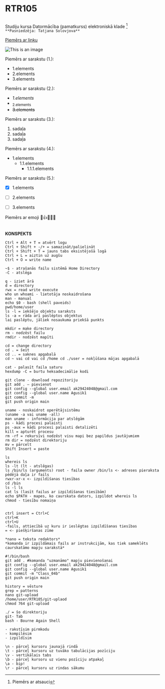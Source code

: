 # RTR105
## 
Studiju kursa Datormācība (pamatkurss) elektroniskā klade  [^1]   
`**Pasniedzēja: Tatjana Solovjova**`    

[Piemērs ar linku](https://docs.github.com/en/get-started/writing-on-github)  

![This is an image](https://www.rtu.lv/writable/public_files/b_RTU_etf50.jpg)

Piemērs ar sarakstu (1.):
- 1.elements
- 2.elements
- 3.elements  
  
Piemērs ar sarakstu (2.):
* *1.elements*
* <sub>2.elements</sub>
* ~~3.elements~~

Piemērs ar sarakstu (3.):
1. sadaļa
2. sadaļa
3. sadaļa

Piemērs ar sarakstu (4.):
* 1.elements
  * 1.1.elements
    * 1.1.1.elements

Piemērs ar sarakstu (5.):
- [x] 1.elements
- [ ] 2.elements
- [ ] 3.elements


Piemērs ar emoji 😬:+1::watermelon::brain::relieved:

[^1]: Piemērs ar atsauci 

##
**KONSPEKTS**
```
Ctrl + Alt + T = atvērt logu  
Ctrl + Shift + -/+ = samazināt/palielināt  
Ctrl + Shift + T = jauns tabs eksistējošā logā  
Ctrl + L = aiztin uz augšu  
Ctrl + O = write name  
```
```
~$ - atrašanās failu sistēmā Home Directory  
-C - atslēga  
```
```
q - iziet ārā  
d = directory  
rwx = read write execute  
who un whoami - lietotāja noskaidrošana  
man - manual  
echo $0 - bash (shell paveids)    
pwd/home/user  
ls -l = iekšējo objektu saraksts  
ls -a = rāda arī paslēptos objektus  
lai paslēptu, jāliek nosaukuma priekšā punkts  
```
```
mkdir = make directory  
rm - nodzēst failu  
rmdir - nodzēst mapīti  
```
```
cd = change directory  
cd . = šeit  
cd .. = saknes apgabalā  
cd ~ vai cd vai cd /home cd ./user = nokļūšana mājas apgabalā  
```
```
cat - palasīt faila saturu  
hexdump -C = burtu heksadecimālie kodi  
```
```
git clone - download repozitoriju  
git add . – pievienot  
git config --global user.email ak29424048@gmail.com  
git config --global user.name Agusik1  
git commit -m  
git push origin main    
```
```
uname - noskaidrot operētājsistēmu 
(uname -a vai uname -all)  
man uname - informācija par atslēgām    
ps - kādi procesi palaisti  
ps -aux = kādi procesi palaisti detalizēti  
kill = apturēt procesu  
rm -rf = rekursīvi nodzēst visu mapi bez papildus jautājumiem  
rm dir = nodzēst direktoriju  
mv = pārcelt  
Shift Insert = paste  
```
```
ls 
whereis ls  
ls -lt (lt - atslēgas)  
ls /bin/ls (arguments) root - faila owner /bin/ls <- adreses pieraksta pēdējā daļa ir fails  
rwxr-xr-x <- izpildīšanas tiesības  
cd /bin  
ls -l ls   
cat ls (lasīt failus ar izpildīšanas tiesībām)  
echo $PATH - mapes, ko caurskata dators, izpildot whereis ls  
chmod - tiesību nomaiņa  


ctrl insert = Ctrl+C  
ctrl+K  
ctrl+U  
-fails, attiecībā uz kuru ir ieslēgtas izpildīšanas tiesības  
= <- piešķiršanas zīme  
```
```
*nano = teksta redaktors*    
*komanda ir izpildāmais fails ar instrukcijām, kas tiek sameklēts caurskatāmo mapju sarakstā*  
```
```
#!/bin/bash  
git add . #komanda "uzmanāmo" mapju pievienošanai  
git config --global user.email ak29424048@gmail.com    
git config --global user.name Agusik1  
git commit -m "Class_04b"  
git push origin main  
```
```
history = vēsture  
grep = patterns  
nano git-upload  
/home/user/RTR105/git-uplaod  
chmod 764 git-upload  
```
```
./ = šo direktoriju  
git- Tab  
bash - Bourne Again Shell  

- rakstīsim pirmkodu
- kompilēsim
- izpildīsim
```
```
\n - pārceļ kursoru jaunajā rindā  
\t - pārceļ kursoru uz tuvāko tabulācijas pozīciju  
\v - vertikālais tabs  
\b - pārceļ kursoru uz vienu pozīciju atpakaļ  
\a - bip!  
\r - pārceļ kursoru uz rindas sākumu  
```





